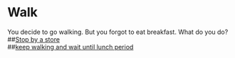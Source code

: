 # Walk 
You decide to go walking. But you forgot to eat breakfast. What do you do?  
##[Stop by a store](store.md)  
##[keep walking and wait until lunch period](hospital.md)  